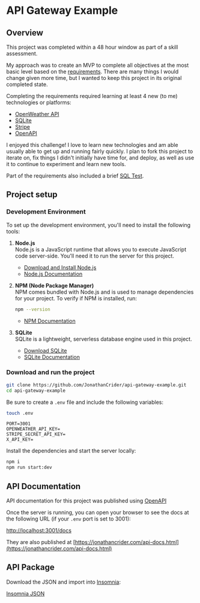 # API Gateway Example

## Overview

This project was completed within a 48 hour window as part of a skill assessment.

My approach was to create an MVP to complete all objectives at the most basic level based on the [requirements](https://github.com/JonathanCrider/api-gateway-example/blob/main/docs/INSTRUCTIONS.md). There are many things I would change given more time, but I wanted to keep this project in its original completed state.

Completing the requirements required learning at least 4 new (to me) technologies or platforms:

- [OpenWeather API](https://openweathermap.org/api)
- [SQLite](https://www.sqlite.org/index.html)
- [Stripe](https://docs.stripe.com/api)
- [OpenAPI](https://swagger.io/specification/)

I enjoyed this challenge! I love to learn new technologies and am able usually able to get up and running fairly quickly. I plan to fork this project to iterate on, fix things I didn't initially have time for, and deploy, as well as use it to continue to experiment and learn new tools.

Part of the requirements also included a brief [SQL Test](https://github.com/JonathanCrider/api-gateway-example/blob/main/docs/SQLtest.md).

## Project setup

### Development Environment

To set up the development environment, you'll need to install the following tools:

1. **Node.js**  
   Node.js is a JavaScript runtime that allows you to execute JavaScript code server-side. You'll need it to run the server for this project.  
   - [Download and Install Node.js](https://nodejs.org/)  
   - [Node.js Documentation](https://nodejs.org/en/docs/)  

2. **NPM (Node Package Manager)**  
   NPM comes bundled with Node.js and is used to manage dependencies for your project. To verify if NPM is installed, run:  

   ```bash
   npm --version
   ```  

   - [NPM Documentation](https://docs.npmjs.com/)  

3. **SQLite**  
   SQLite is a lightweight, serverless database engine used in this project.
   - [Download SQLite](https://www.sqlite.org/download.html)  
   - [SQLite Documentation](https://www.sqlite.org/docs.html)  

### Download and run the project

```bash
git clone https://github.com/JonathanCrider/api-gateway-example.git
cd api-gateway-example
```

Be sure to create a `.env` file and include the following variables:

```bash
touch .env
```

```env
PORT=3001
OPENWEATHER_API_KEY=
STRIPE_SECRET_API_KEY=
X_API_KEY=
```

Install the dependencies and start the server locally:

```bash
npm i
npm run start:dev
```

## API Documentation

API documentation for this project was published using [OpenAPI](https://swagger.io/specification/)

Once the server is running, you can open your browser to see the docs at the following URL (if your `.env` port is set to 3001):

[http://localhost:3001/docs](http://localhost:3001/docs)

They are also published at [https://jonathancrider.com/api-docs.html](https://jonathancrider.com/api-docs.html)

## API Package

Download the JSON and import into [Insomnia](https://insomnia.rest/):

[Insomnia JSON](https://github.com/JonathanCrider/api-gateway-example/blob/main/docs/Insomnia-api-skill-assessment.json)
